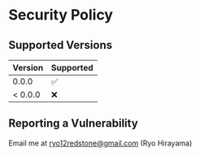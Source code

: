 # Security Policy

## Supported Versions

| Version | Supported          |
| ------- | ------------------ |
| 0.0.0   | :white_check_mark: |
| < 0.0.0 | :x:                |

## Reporting a Vulnerability

Email me at ryo12redstone@gmail.com (Ryo Hirayama)
